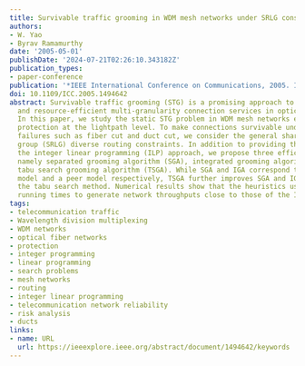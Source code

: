 ```yaml
---
title: Survivable traffic grooming in WDM mesh networks under SRLG constraints
authors:
- W. Yao
- Byrav Ramamurthy
date: '2005-05-01'
publishDate: '2024-07-21T02:26:10.343182Z'
publication_types:
- paper-conference
publication: '*IEEE International Conference on Communications, 2005. ICC 2005. 2005*'
doi: 10.1109/ICC.2005.1494642
abstract: Survivable traffic grooming (STG) is a promising approach to provide reliable
  and resource-efficient multi-granularity connection services in optical networks.
  In this paper, we study the static STG problem in WDM mesh networks employing path
  protection at the lightpath level. To make connections survivable under various
  failures such as fiber cut and duct cut, we consider the general shared risk link
  group (SRLG) diverse routing constraints. In addition to providing the results from
  the integer linear programming (ILP) approach, we propose three efficient heuristics,
  namely separated grooming algorithm (SGA), integrated grooming algorithm (IGA) and
  tabu search grooming algorithm (TSGA). While SGA and IGA correspond to an overlay
  model and a peer model respectively, TSGA further improves SGA and IGA by incorporating
  the tabu search method. Numerical results show that the heuristics use much shorter
  running times to generate network throughputs close to those of the ILP formulations.
tags:
- telecommunication traffic
- Wavelength division multiplexing
- WDM networks
- optical fiber networks
- protection
- integer programming
- linear programming
- search problems
- mesh networks
- routing
- integer linear programming
- telecommunication network reliability
- risk analysis
- ducts
links:
- name: URL
  url: https://ieeexplore.ieee.org/abstract/document/1494642/keywords
---
```

